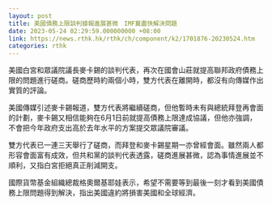 ```yaml
---
layout: post
title: 美國債務上限談判據報進展甚微　IMF冀盡快解決問題
date: 2023-05-24 02:29:59.000000000 +08:00
link: https://news.rthk.hk/rthk/ch/component/k2/1701876-20230524.htm
categories: rthk
---
```


美國白宮和眾議院議長麥卡錫的談判代表，再次在國會山莊就提高聯邦政府債務上限的問題進行磋商。磋商歷時約兩個小時，雙方代表在離開時，都沒有向傳媒作出實質的評論。

美國傳媒引述麥卡錫報道，雙方代表將繼續磋商，但他暫時未有與總統拜登再會面的計劃，麥卡錫又相信能夠在6月1日前就提高債務上限達成協議，但他亦強調，不會把今年政府支出高於去年水平的方案提交眾議院審議。

雙方代表已一連三天舉行了磋商，而拜登和麥卡錫星期一亦曾經會面。雖然兩人都形容會面富有成效，但共和黨的談判代表透露，磋商進展甚微，認為事情進展並不順利，又指白宮拒絕真正削減開支。

國際貨幣基金組織總裁格奧爾基耶娃表示，希望不需要等到最後一刻才看到美國債務上限問題得到解決，指出美國違約將損害美國和全球經濟。

